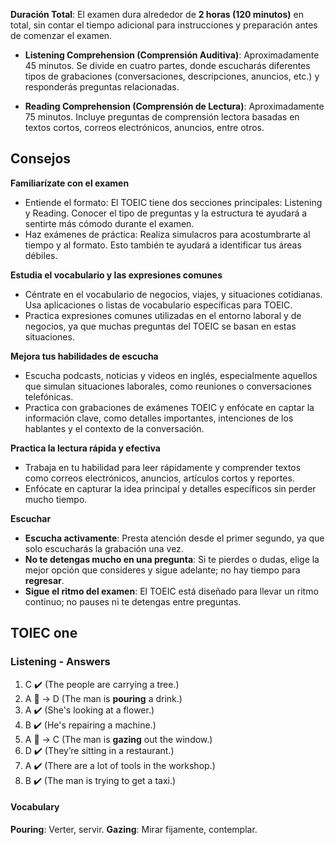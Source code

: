 **Duración Total**: El examen dura alrededor de **2 horas (120 minutos)** en total, sin contar el tiempo adicional para instrucciones y preparación antes de comenzar el examen.

- **Listening Comprehension (Comprensión Auditiva)**: Aproximadamente 45 minutos. Se divide en cuatro partes, donde escucharás diferentes tipos de grabaciones (conversaciones, descripciones, anuncios, etc.) y responderás preguntas relacionadas.
    
- **Reading Comprehension (Comprensión de Lectura)**: Aproximadamente 75 minutos. Incluye preguntas de comprensión lectora basadas en textos cortos, correos electrónicos, anuncios, entre otros.

## Consejos

**Familiarízate con el examen**
- Entiende el formato: El TOEIC tiene dos secciones principales: Listening y Reading. Conocer el tipo de preguntas y la estructura te ayudará a sentirte más cómodo durante el examen.
- Haz exámenes de práctica: Realiza simulacros para acostumbrarte al tiempo y al formato. Esto también te ayudará a identificar tus áreas débiles.

**Estudia el vocabulario y las expresiones comunes**

- Céntrate en el vocabulario de negocios, viajes, y situaciones cotidianas. Usa aplicaciones o listas de vocabulario específicas para TOEIC.
- Practica expresiones comunes utilizadas en el entorno laboral y de negocios, ya que muchas preguntas del TOEIC se basan en estas situaciones.

**Mejora tus habilidades de escucha**

- Escucha podcasts, noticias y videos en inglés, especialmente aquellos que simulan situaciones laborales, como reuniones o conversaciones telefónicas.
- Practica con grabaciones de exámenes TOEIC y enfócate en captar la información clave, como detalles importantes, intenciones de los hablantes y el contexto de la conversación.

**Practica la lectura rápida y efectiva**

- Trabaja en tu habilidad para leer rápidamente y comprender textos como correos electrónicos, anuncios, artículos cortos y reportes.
- Enfócate en capturar la idea principal y detalles específicos sin perder mucho tiempo.

**Escuchar**
- **Escucha activamente**: Presta atención desde el primer segundo, ya que solo escucharás la grabación una vez.
- **No te detengas mucho en una pregunta**: Si te pierdes o dudas, elige la mejor opción que consideres y sigue adelante; no hay tiempo para **regresar**.
- **Sigue el ritmo del examen**: El TOEIC está diseñado para llevar un ritmo continuo; no pauses ni te detengas entre preguntas.



## TOIEC one

### Listening - Answers
1) C ✔️  (The people are carrying a tree.)
2) A  🚫 → D (The man is **pouring** a drink.)
3) A ✔️ (She's looking at a flower.)
4) B ✔️ (He's repairing a machine.)
5) A  🚫 → C (The man is **gazing** out the window.)
6) D ✔️ (They’re sitting in a restaurant.)
7) A ✔️ (There are a lot of tools in the workshop.)
8) B ✔️ (The man is trying to get a taxi.)

#### Vocabulary
**Pouring**: Verter, servir.
**Gazing**: Mirar fijamente, contemplar.
